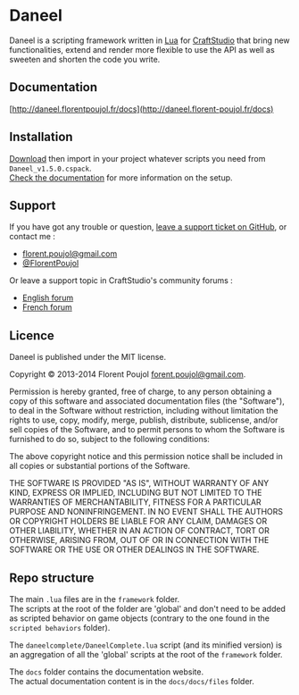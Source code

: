 [craftstudio]: http://craftstud.io

# Daneel

Daneel is a scripting framework written in [Lua](http://www.lua.org) for [CraftStudio][] that bring new functionalities, extend and render more flexible to use the API as well as sweeten and shorten the code you write.


## Documentation

[http://daneel.florentpoujol.fr/docs](http://daneel.florent-poujol.fr/docs) 


## Installation

[Download](http://daneel.florentpoujol.fr/download/Daneel_v1.5.0.zip) then import in your project whatever scripts you need from `Daneel_v1.5.0.cspack`.  
[Check the documentation](http://daneel.florent-poujol.fr/docs/setup) for more information on the setup.


## Support

If you have got any trouble or question, [leave a support ticket on GitHub](https://github.com/florentpoujol/Daneel), or contact me :

- florent.poujol@gmail.com
- [@FlorentPoujol](https://twitter.com/FlorentPoujol) 

Or leave a support topic in CraftStudio's community forums : 

- [English forum](http://www.craftstudioforums.net/index.php?forums/help-with-scripting.30)
- [French forum](http://www.craftstudio.fr/forum/viewforum.php?f=4)


## Licence

Daneel is published under the MIT license.

Copyright © 2013-2014 Florent Poujol <forent.poujol@gmail.com>.

Permission is hereby granted, free of charge, to any person obtaining a copy
of this software and associated documentation files (the "Software"), to deal
in the Software without restriction, including without limitation the rights
to use, copy, modify, merge, publish, distribute, sublicense, and/or sell
copies of the Software, and to permit persons to whom the Software is
furnished to do so, subject to the following conditions:

The above copyright notice and this permission notice shall be included in
all copies or substantial portions of the Software.

THE SOFTWARE IS PROVIDED "AS IS", WITHOUT WARRANTY OF
ANY KIND, EXPRESS OR IMPLIED, INCLUDING BUT NOT LIMITED
TO THE WARRANTIES OF MERCHANTABILITY, FITNESS FOR A
PARTICULAR PURPOSE AND NONINFRINGEMENT.  IN NO EVENT
SHALL THE AUTHORS OR COPYRIGHT HOLDERS BE LIABLE FOR
ANY CLAIM, DAMAGES OR OTHER LIABILITY, WHETHER IN AN
ACTION OF CONTRACT, TORT OR OTHERWISE, ARISING FROM,
OUT OF OR IN CONNECTION WITH THE SOFTWARE OR THE USE
OR OTHER DEALINGS IN THE SOFTWARE.


## Repo structure

The main `.lua` files are in the `framework` folder.  
The scripts at the root of the folder are 'global' and don't need to be added as scripted behavior on game objects (contrary to the one found in the `scripted behaviors` folder).

The `daneelcomplete/DaneelComplete.lua` script (and its minified version) is an aggregation of all the 'global' scripts at the root of the `framework` folder.  

The `docs` folder contains the documentation website.  
The actual documentation content is in the `docs/docs/files` folder.
